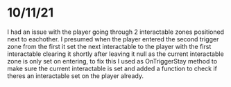 # 10/11/21 

I had an issue with the player going through 2 interactable zones positioned next to eachother. I presumed when the player entered the second trigger zone from the first it set the next interactable to the player with the first interactable clearing it shortly after leaving it null as the current interactable zone is only set on entering, to fix this I used as OnTriggerStay method to make sure the current interactable is set and added a function to check if theres an interactable set on the player already.
